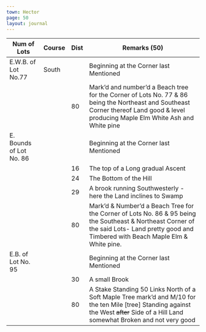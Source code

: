 ```yaml
---
town: Hector
page: 50
layout: journal
---
```


| Num of Lots | Course | Dist | Remarks (50) |
|-|-|-|-|
| E.W.B. of Lot No.77 | South | | Beginning at the Corner last Mentioned |
| | | 80 | Mark’d and number’d a Beach tree for the Corner of Lots No. 77 & 86 being the Northeast and Southeast Corner thereof Land good & level producing Maple Elm White Ash and White pine |
| E. Bounds of Lot No. 86 | | | Beginning at the Corner last Mentioned |
| | | 16 | The top of a Long gradual Ascent |
| | | 24 | The Bottom of the Hill |
| | | 29 | A brook running Southwesterly - here the Land inclines to Swamp |
| | | 80 | Mark’d & Number’d a Beach Tree for the Corner of Lots No. 86 & 95 being the Southeast & Northeast Corner of the said Lots- Land pretty good and Timbered with Beach Maple Elm & White pine. |
| E.B. of Lot No. 95 | | | Beginning at the Corner last Mentioned |
| | | 30 | A small Brook |
| | | 80 | A Stake Standing 50 Links North of a Soft Maple Tree mark’d and M/10 for the ten Mile [tree] Standing against the West ~~after~~ Side of a Hill Land somewhat Broken and not very good |
